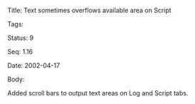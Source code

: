 Title:  Text sometimes overflows available area on Script

Tags:   

Status: 9

Seq:    1.16

Date:   2002-04-17

Body:

Added scroll bars to output text areas on Log and Script tabs.
